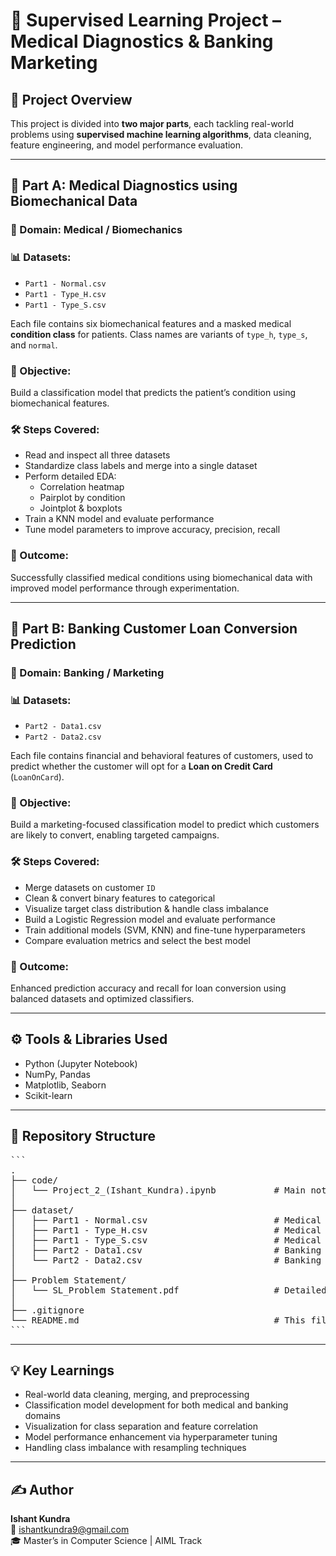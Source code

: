 # 🧠 Supervised Learning Project – Medical Diagnostics & Banking Marketing

## 📌 Project Overview

This project is divided into **two major parts**, each tackling real-world problems using **supervised machine learning algorithms**, data cleaning, feature engineering, and model performance evaluation.

---

## 🏥 Part A: Medical Diagnostics using Biomechanical Data

### 🧬 Domain: Medical / Biomechanics

### 📊 Datasets:
- `Part1 - Normal.csv`  
- `Part1 - Type_H.csv`  
- `Part1 - Type_S.csv`

Each file contains six biomechanical features and a masked medical **condition class** for patients. Class names are variants of `type_h`, `type_s`, and `normal`.

### 🧩 Objective:
Build a classification model that predicts the patient’s condition using biomechanical features.

### 🛠️ Steps Covered:
- Read and inspect all three datasets
- Standardize class labels and merge into a single dataset
- Perform detailed EDA:
  - Correlation heatmap
  - Pairplot by condition
  - Jointplot & boxplots
- Train a KNN model and evaluate performance
- Tune model parameters to improve accuracy, precision, recall

### 📌 Outcome:
Successfully classified medical conditions using biomechanical data with improved model performance through experimentation.

---

## 🏦 Part B: Banking Customer Loan Conversion Prediction

### 💼 Domain: Banking / Marketing

### 📊 Datasets:
- `Part2 - Data1.csv`  
- `Part2 - Data2.csv`

Each file contains financial and behavioral features of customers, used to predict whether the customer will opt for a **Loan on Credit Card** (`LoanOnCard`).

### 🧩 Objective:
Build a marketing-focused classification model to predict which customers are likely to convert, enabling targeted campaigns.

### 🛠️ Steps Covered:
- Merge datasets on customer `ID`
- Clean & convert binary features to categorical
- Visualize target class distribution & handle class imbalance
- Build a Logistic Regression model and evaluate performance
- Train additional models (SVM, KNN) and fine-tune hyperparameters
- Compare evaluation metrics and select the best model

### 📌 Outcome:
Enhanced prediction accuracy and recall for loan conversion using balanced datasets and optimized classifiers.

---

## ⚙️ Tools & Libraries Used

- Python (Jupyter Notebook)
- NumPy, Pandas
- Matplotlib, Seaborn
- Scikit-learn

---

## 📁 Repository Structure
<pre>
```
.
├── code/
│   └── Project_2_(Ishant_Kundra).ipynb           # Main notebook for both parts
│
├── dataset/
│   ├── Part1 - Normal.csv                        # Medical normal class data
│   ├── Part1 - Type_H.csv                        # Medical type_h class data
│   ├── Part1 - Type_S.csv                        # Medical type_s class data
│   ├── Part2 - Data1.csv                         # Banking dataset 1
│   └── Part2 - Data2.csv                         # Banking dataset 2
│
├── Problem Statement/
│   └── SL_Problem Statement.pdf                  # Detailed project brief
│
├── .gitignore
└── README.md                                     # This file
```
</pre>

---

## 💡 Key Learnings

- Real-world data cleaning, merging, and preprocessing
- Classification model development for both medical and banking domains
- Visualization for class separation and feature correlation
- Model performance enhancement via hyperparameter tuning
- Handling class imbalance with resampling techniques

---

## ✍️ Author

**Ishant Kundra**  
📧 [ishantkundra9@gmail.com](mailto:ishantkundra9@gmail.com)  
🎓 Master’s in Computer Science | AIML Track

